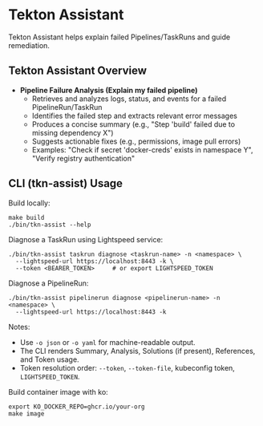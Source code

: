 # Tekton Assistant

Tekton Assistant helps explain failed Pipelines/TaskRuns and guide remediation. 

## Tekton Assistant Overview

- **Pipeline Failure Analysis (Explain my failed pipeline)**
  - Retrieves and analyzes logs, status, and events for a failed PipelineRun/TaskRun
  - Identifies the failed step and extracts relevant error messages
  - Produces a concise summary (e.g., "Step 'build' failed due to missing dependency X")
  - Suggests actionable fixes (e.g., permissions, image pull errors)
  - Examples: "Check if secret 'docker-creds' exists in namespace Y", "Verify registry authentication"

## CLI (tkn-assist) Usage

Build locally:
```
make build
./bin/tkn-assist --help
```

Diagnose a TaskRun using Lightspeed service:
```
./bin/tkn-assist taskrun diagnose <taskrun-name> -n <namespace> \
  --lightspeed-url https://localhost:8443 -k \
  --token <BEARER_TOKEN>     # or export LIGHTSPEED_TOKEN
```

Diagnose a PipelineRun:
```
./bin/tkn-assist pipelinerun diagnose <pipelinerun-name> -n <namespace> \
  --lightspeed-url https://localhost:8443 -k
```

Notes:
- Use `-o json` or `-o yaml` for machine-readable output.
- The CLI renders Summary, Analysis, Solutions (if present), References, and Token usage.
- Token resolution order: `--token`, `--token-file`, kubeconfig token, `LIGHTSPEED_TOKEN`.

Build container image with ko:
```
export KO_DOCKER_REPO=ghcr.io/your-org
make image
```
